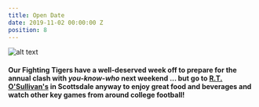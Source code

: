 ```yaml
---
title: Open Date
date: 2019-11-02 00:00:00 Z
position: 8
---
```


![alt text](https://lsu-phoenix-alumni.github.io/assets/img/LSUTigers.png "LSU Fighting Tigers")

#### Our Fighting Tigers have a well-deserved week off to prepare for the annual clash with *you-know-who* next weekend ... but **go to [R.T. O'Sullivan's](https://goo.gl/maps/3MjPdBhDfGWxt53HA) in Scottsdale anyway** to enjoy great food and beverages and watch other key games from around college football! 